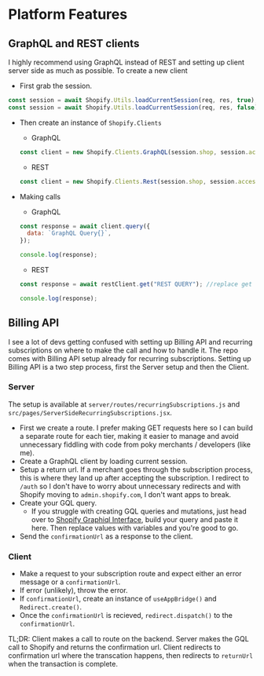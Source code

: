 # Platform Features

## GraphQL and REST clients

I highly recommend using GraphQL instead of REST and setting up client server side as much as possible. To create a new client

- First grab the session.

```javascript
const session = await Shopify.Utils.loadCurrentSession(req, res, true); //online token
const session = await Shopify.Utils.loadCurrentSession(req, res, false); //offline token
```

- Then create an instance of `Shopify.Clients`

  - GraphQL

  ```javascript
  const client = new Shopify.Clients.GraphQL(session.shop, session.accessToken);
  ```

  - REST

  ```javascript
  const client = new Shopify.Clients.Rest(session.shop, session.accessToken);
  ```

- Making calls

  - GraphQL

  ```javascript
  const response = await client.query({
    data: `GraphQL Query{}`,
  });

  console.log(response);
  ```

  - REST

  ```javascript
  const response = await restClient.get("REST QUERY"); //replace get with post/put/delete for your query type

  console.log(response);
  ```

## Billing API

I see a lot of devs getting confused with setting up Billing API and recurring subscriptions on where to make the call and how to handle it. The repo comes with Billing API setup already for recurring subscriptions. Setting up Billing API is a two step process, first the Server setup and then the Client.

### Server

The setup is available at `server/routes/recurringSubscriptions.js` and `src/pages/ServerSideRecurringSubscriptions.jsx`.

- First we create a route. I prefer making GET requests here so I can build a separate route for each tier, making it easier to manage and avoid unnecessary fiddling with code from poky merchants / developers (like me).
- Create a GraphQL client by loading current session.
- Setup a return url. If a merchant goes through the subscription process, this is where they land up after accepting the subscription. I redirect to `/auth` so I don't have to worry about unnecessary redirects and with Shopify moving to `admin.shopify.com`, I don't want apps to break.
- Create your GQL query.
  - If you struggle with creating GQL queries and mutations, just head over to [Shopify Graphiql Interface](https://shopify.dev/graphiql/admin-graphiql), build your query and paste it here. Then replace values with variables and you're good to go.
- Send the `confirmationUrl` as a response to the client.

### Client

- Make a request to your subscription route and expect either an error message or a `confirmationUrl`.
- If error (unlikely), throw the error.
- If `confirmationUrl`, create an instance of `useAppBridge()` and `Redirect.create()`.
- Once the `confirmationUrl` is recieved, `redirect.dispatch()` to the `confirmationUrl`.

TL;DR: Client makes a call to route on the backend. Server makes the GQL call to Shopify and returns the confirmation url. Client redirects to confirmation url where the transcation happens, then redirects to `returnUrl` when the transaction is complete.
